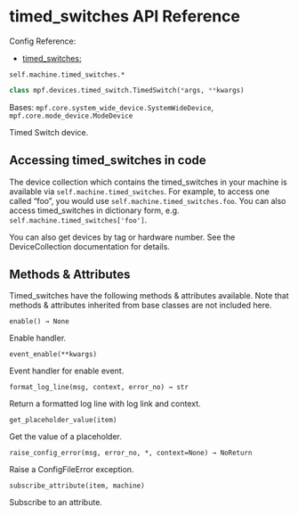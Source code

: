 # timed_switches API Reference

Config Reference:

* [timed_switches:](../../../config/timed_switches.md)

`self.machine.timed_switches.*`

``` python
class mpf.devices.timed_switch.TimedSwitch(*args, **kwargs)
```

Bases: `mpf.core.system_wide_device.SystemWideDevice`, `mpf.core.mode_device.ModeDevice`

Timed Switch device.

## Accessing timed_switches in code

The device collection which contains the timed_switches in your machine is available via `self.machine.timed_switches`. For example, to access one called “foo”, you would use `self.machine.timed_switches.foo`. You can also access timed_switches in dictionary form, e.g. `self.machine.timed_switches['foo']`.

You can also get devices by tag or hardware number. See the DeviceCollection documentation for details.

## Methods & Attributes

Timed_switches have the following methods & attributes available. Note that methods & attributes inherited from base classes are not included here.

`enable() → None`

Enable handler.

`event_enable(**kwargs)`

Event handler for enable event.

`format_log_line(msg, context, error_no) → str`

Return a formatted log line with log link and context.

`get_placeholder_value(item)`

Get the value of a placeholder.

`raise_config_error(msg, error_no, *, context=None) → NoReturn`

Raise a ConfigFileError exception.

`subscribe_attribute(item, machine)`

Subscribe to an attribute.
